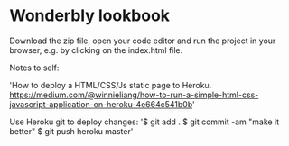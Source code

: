 # Wonderbly lookbook

Download the zip file, open your code editor and run the project in your browser, e.g. by clicking on the index.html file.

Notes to self: 

'How to deploy a HTML/CSS/Js static page to Heroku. https://medium.com/@winnieliang/how-to-run-a-simple-html-css-javascript-application-on-heroku-4e664c541b0b'

Use Heroku git to deploy changes:
'$ git add .
$ git commit -am "make it better"
$ git push heroku master'